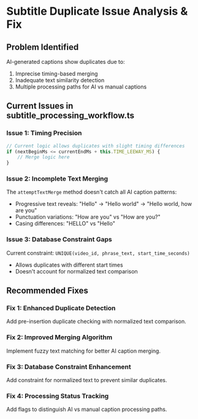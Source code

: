 # Subtitle Duplicate Issue Analysis & Fix

## Problem Identified
AI-generated captions show duplicates due to:
1. Imprecise timing-based merging
2. Inadequate text similarity detection  
3. Multiple processing paths for AI vs manual captions

## Current Issues in subtitle_processing_workflow.ts

### Issue 1: Timing Precision
```typescript
// Current logic allows duplicates with slight timing differences
if (nextBeginMs <= currentEndMs + this.TIME_LEEWAY_MS) {
    // Merge logic here
}
```

### Issue 2: Incomplete Text Merging
The `attemptTextMerge` method doesn't catch all AI caption patterns:
- Progressive text reveals: "Hello" → "Hello world" → "Hello world, how are you"
- Punctuation variations: "How are you" vs "How are you?"
- Casing differences: "HELLO" vs "Hello"

### Issue 3: Database Constraint Gaps
Current constraint: `UNIQUE(video_id, phrase_text, start_time_seconds)`
- Allows duplicates with different start times
- Doesn't account for normalized text comparison

## Recommended Fixes

### Fix 1: Enhanced Duplicate Detection
Add pre-insertion duplicate checking with normalized text comparison.

### Fix 2: Improved Merging Algorithm  
Implement fuzzy text matching for better AI caption merging.

### Fix 3: Database Constraint Enhancement
Add constraint for normalized text to prevent similar duplicates.

### Fix 4: Processing Status Tracking
Add flags to distinguish AI vs manual caption processing paths.
